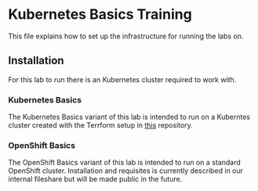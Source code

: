 # Kubernetes Basics Training

This file explains how to set up the infrastructure for running the labs on.


## Installation

For this lab to run there is an Kubernetes cluster required to work with.


### Kubernetes Basics

The Kubernetes Basics variant of this lab is intended to run on a Kuberntes cluster created with the Terrform setup in [this](https://github.com/acend/terraform-k8s-cluster-lab) repository.


### OpenShift Basics

The OpenShift Basics variant of this lab is intended to run on a standard OpenShift cluster. Installation and requisites is currently described in our internal fileshare but will be made public in the future.
